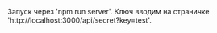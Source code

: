 Запуск через 'npm run server'.
Ключ вводим на страничке 'http://localhost:3000/api/secret?key=test'.

